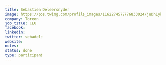 ```yaml
---
title: Sebastien Deleersnyder
image: https://pbs.twimg.com/profile_images/1162274572776833024/juDh1ykD_400x400.jpg
company: Toreon
job_title: CEO
facebook:
linkedin: 
twitter: sebadele
website:
notes:
status: done
type: participant
---
```


<!-- I find myself more and more in a role of a person, whose task is to guide you through the process of discovery. When you (or your company) are stuck, I can sit with you and teach you how to build situational awareness, how to find next possible actions, and ensure, that after the end of the process, you will walk away with a clear mind.  -->
